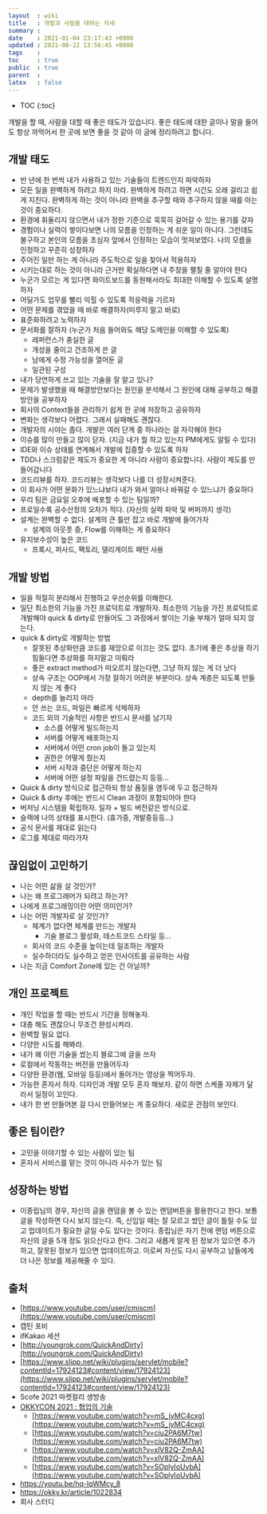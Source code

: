 ```yaml
---
layout  : wiki
title   : 개발과 사람을 대하는 자세
summary : 
date    : 2021-01-04 23:17:43 +0900
updated : 2021-08-22 13:56:45 +0900
tags    : 
toc     : true
public  : true
parent  : 
latex   : false
---
```

* TOC
{:toc}

개발을 할 때, 사람을 대할 때 좋은 태도가 있습니다. 좋은 태도에 대한 글이나 말을 들어도 항상 까먹어서 한 곳에 보면 좋을 것 같아 이 글에 정리하려고 합니다. 

## 개발 태도

- 반 년에 한 번씩 내가 사용하고 있는 기술들이 트렌드인지 파악하자
- 모든 일을 완벽하게 하려고 하지 마라. 완벽하게 하려고 하면 시간도 오래 걸리고 쉽게 지친다. 완벽하게 하는 것이 아니라 완벽을 추구할 때와 추구하지 않을 때를 아는 것이 중요하다.
- 환경에 휘둘리지 않으면서 내가 정한 기준으로 묵묵히 걸어갈 수 있는 용기를 갖자
- 경험이나 실력이 쌓이다보면 나의 모름을 인정하는 게 쉬운 일이 아니다. 그런데도 불구하고 본인의 모름을 초심자 앞에서 인정하는 모습이 멋져보였다. 나의 모름을 인정하고 꾸준히 성장하자
- 주어진 일만 하는 게 아니라 주도적으로 일을 찾아서 적용하자
- 시키는대로 하는 것이 아니라 근거만 확실하다면 내 주장을 펼칠 줄 알아야 한다
- 누군가 모르는 게 있다면 화이트보드를 동원해서라도 최대한 이해할 수 있도록 설명하자
- 어딜가도 업무를 빨리 익힐 수 있도록 적응력을 기르자
- 어떤 문제를 겪었을 때 바로 해결하자(미루지 말고 바로)
- 표준화하려고 노력하자
- 문서화를 잘하자 (누군가 처음 들어와도 해당 도메인을 이해할 수 있도록)
    - 레퍼런스가 충실한 글
    - 개성을 줄이고 건조하게 쓴 글
    - 남에게 수정 가능성을 열어둔 글
    - 일관된 구성
- 내가 당연하게 쓰고 있는 기술을 잘 알고 있나?
- 문제가 발생했을 때 해결방안보다는 원인을 분석해서 그 원인에 대해 공부하고 해결방안을 공부하자
- 회사의 Context들을 관리하기 쉽게 한 곳에 저장하고 공유하자
- 변화는 생각보다 어렵다. 그래서 실패해도 괜찮다.
- 개발자의 시야는 좁다. 개발은 여러 단계 중 하나라는 걸 자각해야 한다
- 이슈를 많이 만들고 많이 닫자. (지금 내가 뭘 하고 있는지 PM에게도 알릴 수 있다)
- IDE와 이슈 상태를 연계해서 개발에 집중할 수 있도록 하자
- TDD나 스크럼같은 제도가 중요한 게 아니라 사람이 중요합니다. 사람이 제도를 만들어갑니다
- 코드리뷰를 하자. 코드리뷰는 생각보다 나를 더 성장시켜준다.
- 이 회사가 어떤 문화가 있느냐보다 내가 와서 얼마나 바꿔갈 수 있느냐가 중요하다
- 우리 팀은 금요일 오후에 배포할 수 있는 팀일까?
- 프로일수록 공수산정의 오차가 적다. (자신의 실력 파악 및 버퍼까지 생각)
- 설계는 완벽할 수 없다. 설계의 큰 틀만 잡고 바로 개발에 들어가자
    - 설계의 아웃풋 중, Flow를 이해하는 게 중요하다
- 유지보수성이 높은 코드
    - 프록시, 퍼사드, 팩토리, 델리게이트 패턴 사용

## 개발 방법

- 일을 적절히 분리해서 진행하고 우선순위를 이해한다.
- 일단 최소한의 기능을 가진 프로덕트로 개발하자. 최소한의 기능을 가진 프로덕트로 개발해야 quick & dirty로 만들어도 그 과정에서 쌓이는 기술 부채가 얼마 되지 않는다.
- quick & dirty로 개발하는 방법
    - 잘못된 추상화만큼 코드를 재앙으로 이끄는 것도 없다. 초기에 좋은 추상을 하기 힘들다면 추상화를 하지말고 미뤄라
    - 좋은 extract method가 떠오르지 않는다면, 그냥 하지 않는 게 더 낫다
    - 상속 구조는 OOP에서 가장 잘하기 어려운 부분이다. 상속 계층은 되도록 만들지 않는 게 좋다
    - depth를 늘리지 마라
    - 안 쓰는 코드, 파일은 빠르게 삭제하자
    - 코드 외의 기술적인 사항은 반드시 문서를 남기자
        - 소스를 어떻게 빌드하는지
        - 서버를 어떻게 배포하는지
        - 서버에서 어떤 cron job이 돌고 있는지
        - 권한은 어떻게 줬는지
        - 서버 시작과 중단은 어떻게 하는지
        - 서버에 어떤 설정 파일을 건드렸는지 등등...
- Quick & dirty 방식으로 접근하되 항상 품질을 염두에 두고 접근하자
- Quick & dirty 후에는 반드시 Clean 과정이 포함되어야 한다
- 버저닝 시스템을 확립하자. 일자 + 빌드 버전같은 방식으로.
- 슬랙에 나의 상태를 표시한다. (휴가중, 개발중등등...)
- 공식 문서를 제대로 읽는다
- 로그를 제대로 따라가자

## 끊임없이 고민하기

- 나는 어떤 삶을 살 것인가?
- 나는 왜 프로그래머가 되려고 하는가?
- 나에게 프로그래밍이란 어떤 의미인가?
- 나는 어떤 개발자로 살 것인가?
    - 체계가 없다면 체계를 만드는 개발자
        - 기술 블로그 활성화, 테스트코드 스타일 등...
    - 회사의 코드 수준을 높이는데 일조하는 개발자
    - 실수하더라도 실수하고 얻은 인사이트를 공유하는 사람
- 나는 지금 Comfort Zone에 있는 건 아닐까?

## 개인 프로젝트

- 개인 작업을 할 때는 반드시 기간을 정해놓자.
- 대충 해도 괜찮으니 무조건 완성시켜라.
- 완벽할 필요 없다.
- 다양한 시도를 해봐라.
- 내가 왜 이런 기술을 썼는지 블로그에 글을 쓰자
- 로컬에서 작동하는 버전을 만들어두자
- 다양한 환경(웹, 모바일 등등)에서 돌아가는 영상을 찍어두자.
- 가능한 혼자서 하자. 디자인과 개발 모두 혼자 해보자. 같이 하면 스케줄 자체가 달라서 일정이 꼬인다.
- 내가 한 번 만들어본 걸 다시 만들어보는 게 중요하다. 새로운 관점이 보인다.

## 좋은 팀이란?

- 고민을 이야기할 수 있는 사람이 있는 팀
- 혼자서 서비스를 맡는 것이 아니라 사수가 있는 팀

## 성장하는 방법

- 이종립님의 경우, 자신의 글을 랜덤을 볼 수 있는 랜덤버튼을 활용한다고 한다. 보통 글을 작성하면 다시 보지 않는다. 즉, 신입일 때는 잘 모르고 썼던 글이 틀릴 수도 있고 업데이트가 필요한 글일 수도 있다는 것이다. 종립님은 자기 전에 랜덤 버튼으로 자신의 글을 5개 정도 읽으신다고 한다. 그리고 새롭게 알게 된 정보가 있으면 추가하고, 잘못된 정보가 있으면 업데이트하고. 이로써 자신도 다시 공부하고 남들에게 더 나은 정보를 제공해줄 수 있다.

## 출처

- [https://www.youtube.com/user/cmiscm](https://www.youtube.com/user/cmiscm)
- 캡틴 포비
- ifKakao 세션
- [http://youngrok.com/QuickAndDirty](http://youngrok.com/QuickAndDirty)
- [https://www.slipp.net/wiki/plugins/servlet/mobile?contentId=17924123#content/view/17924123](https://www.slipp.net/wiki/plugins/servlet/mobile?contentId=17924123#content/view/17924123)
- Scofe 2021 마켓컬리 생방송
- [OKKYCON 2021 : 협업의 기술](http://okkycon.com/2021)
    - [https://www.youtube.com/watch?v=mS_jyMC4cxg](https://www.youtube.com/watch?v=mS_jyMC4cxg)
    - [https://www.youtube.com/watch?v=ciu2PA6M7tw](https://www.youtube.com/watch?v=ciu2PA6M7tw)
    - [https://www.youtube.com/watch?v=xlV82Q-ZmAA](https://www.youtube.com/watch?v=xlV82Q-ZmAA)
    - [https://www.youtube.com/watch?v=SOplyIoUvbA](https://www.youtube.com/watch?v=SOplyIoUvbA)
- https://youtu.be/hq-lqWMcy_8
- https://okky.kr/article/1022834
- 회사 스터디
